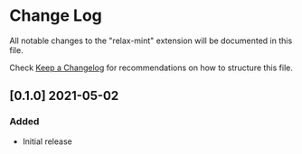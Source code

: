 # Change Log

All notable changes to the "relax-mint" extension will be documented in this file.

Check [Keep a Changelog](http://keepachangelog.com/) for recommendations on how to structure this file.

## [0.1.0] 2021-05-02

### Added

- Initial release
